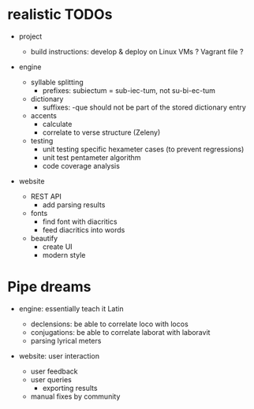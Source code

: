 realistic TODOs
====

* project
    * build instructions: develop & deploy on Linux VMs ? Vagrant file ?

* engine
    * syllable splitting
        * prefixes: subiectum = sub-iec-tum, not su-bi-ec-tum
    * dictionary
        * suffixes: -que should not be part of the stored dictionary entry
    * accents
        * calculate
        * correlate to verse structure (Zeleny)
    * testing
        * unit testing specific hexameter cases (to prevent regressions)
        * unit test pentameter algorithm
        * code coverage analysis

* website
    * REST API
        * add parsing results
    * fonts
        * find font with diacritics
        * feed diacritics into words
    * beautify
        * create UI
        * modern style

Pipe dreams
====

* engine: essentially teach it Latin
    * declensions: be able to correlate loco with locos
    * conjugations: be able to correlate laborat with laboravit
    * parsing lyrical meters

* website: user interaction
    * user feedback
    * user queries
        * exporting results
    * manual fixes by community
